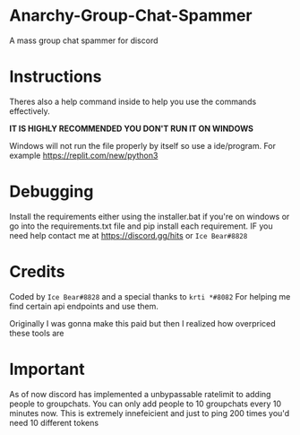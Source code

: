 # Anarchy-Group-Chat-Spammer
A mass group chat spammer for discord
# Instructions
Theres also a help command inside to help you use the commands effectively. 

**IT IS HIGHLY RECOMMENDED YOU DON'T RUN IT ON WINDOWS**

Windows will not run the file properly by itself so use a ide/program. For example https://replit.com/new/python3
# Debugging
Install the requirements either using the installer.bat if you're on windows or go into the requirements.txt file and pip install each requirement.
IF you need help contact me at https://discord.gg/hits or `Ice Bear#8828`
# Credits
Coded by `Ice Bear#8828` and a special thanks to `krti *#8082`
For helping me find certain api endpoints and use them.

Originally I was gonna make this paid but then I realized how overpriced these tools are
# Important
As of now discord has implemented a unbypassable ratelimit to adding people to groupchats. 
You can only add people to 10 groupchats every 10 minutes now. 
This is extremely innefeicient and just to ping 200 times you'd need 10 different tokens
